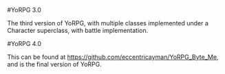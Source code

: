#YoRPG 3.0

The third version of YoRPG, with multiple classes implemented under a Character superclass, with battle implementation.

#YoRPG 4.0

This can be found at https://github.com/eccentricayman/YoRPG_Byte_Me, and is the final version of YoRPG.